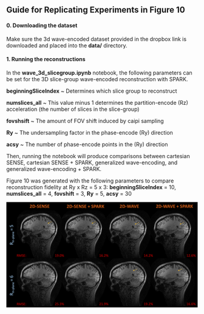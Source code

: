 ## Guide for Replicating Experiments in Figure 10

#### 0.   Downloading the dataset

Make sure the 3d wave-encoded dataset provided in the dropbox link is downloaded and placed into the **data/** directory.

#### 1.   Running the reconstructions

In the **wave_3d_slicegroup.ipynb** notebook, the following parameters can be set for the 3D slice-group wave-encoded reconstruction with SPARK.

**beginningSliceIndex** ~ Determines which slice group to reconstruct

**numslices_all**       ~ This value minus 1 determines the partition-encode (Rz) acceleration (the number of slices in the slice-group) 

**fovshsift**           ~ The amount of FOV shift induced by caipi sampling

**Ry**                  ~ The undersampling factor in the phase-encode (Ry) direction

**acsy**                ~ The number of phase-encode points in the (Ry) direction

Then, running the notebook will produce comparisons between cartesian SENSE, cartesian SENSE + SPARK, generalized wave-encoding, and generalized wave-encoding + SPARK.

Figure 10 was generated with the following parameters to compare reconstruction fidelity at Ry x Rz = 5 x 3: **beginningSliceIndex** = 10, **numslices_all** = 4, **fovshift** = 3, **Ry** = 5, **acsy** = 30

![Alt text](../docs/images/wave2d.png?raw=True "wave3d")
